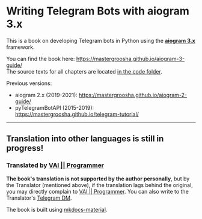 # Writing Telegram Bots with aiogram 3.x

This is a book on developing Telegram bots in Python using the **[aiogram 3.x](https://github.com/aiogram/aiogram/tree/dev-3.x)** framework.

You can find the book here: https://mastergroosha.github.io/aiogram-3-guide/  
The source texts for all chapters are located [in the code folder](https://github.com/MasterGroosha/aiogram-3-guide/tree/master/code).

Previous versions:
* aiogram 2.x (2019-2021): https://mastergroosha.github.io/aiogram-2-guide/
* pyTelegramBotAPI (2015-2019): https://mastergroosha.github.io/telegram-tutorial/

---
Translation into other languages is still in progress!
---
### Translated by [VAI || Programmer](https://github.com/Vadim-Khristenko)
**The book's translation is not supported by the author personally**, but by the Translator (mentioned above), if the translation lags behind the original, you may directly complain to [VAI || Programmer](https://github.com/Vadim-Khristenko).
You can also write to the Translator's [Telegram DM](https://t.me/VOLT_SYNAPSE_CREATOR).

The book is built using [mkdocs-material](https://squidfunk.github.io/mkdocs-material/).
